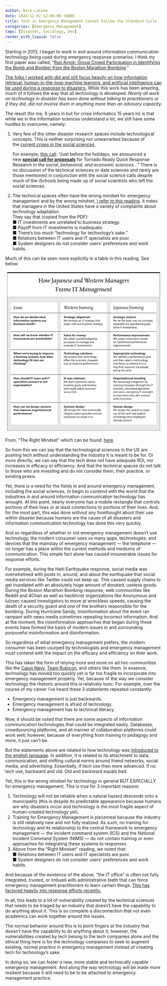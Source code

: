 ```yaml
---
author: Nick LaLone
date: 2024-12-02 12:00:00 +0800
title: Tech in Emergency Management Cannot Follow the Standard Cycle
categories: [Emergency Management]
tags: [Disaster, Sociology, Dev]
render_with_liquid: false
---
```


Starting in 2013, I began to work in and around information communication technology being used during emergency response scenarios. I think my first paper was called, “[Run Amok: Group Crowd Participation in Identifying the Bomb and Bomber from the Boston Marathon Bombing](https://idl.iscram.org/files/tapia/2014/992_Tapia_etal2014.pdf).”

[The folks I worked with did and still focus heavily on how information retrieval, human-in-the-loop machine learning, and artificial intelligence can be used during a response to disasters.](https://tinyurl.com/crisisinformatics) While this work has been amazing, much of it follows the way that all technology is developed. _Nearly all work on technology in disaster has been done without talking to practitioners or if they did, did not involve them in anything more than an advisory capacity._

The result (for me, 9 years in but for crisis informatics 15 years in) is that while we in the information sciences understand a lot, we still have some hurdles to overcome, namely:

1. Very few of the other disaster research spaces include technological concepts. This is neither surprising nor unwarranted because of the [current crises in the social sciences](https://www.tandfonline.com/doi/full/10.1080/1369118X.2016.1141972).  
      
    For example, [this call](https://hazards.colorado.edu/research/weather-ready-research-tornado-ready?utm_source=NHC+Master+List&utm_campaign=92cd7931d3-QR_COFlood_Callout_COPY_01&utm_medium=email&utm_term=0_dabc309806-92cd7931d3-54454241): “Just before the holidays, we announced a new [**special call for proposals**](https://urldefense.com/v3/__https://colorado.us1.list-manage.com/track/click?u=b72140489b80a4574373938a1&id=c16567ef14&e=35605d6b84__%3B%21%21PvXuogZ4sRB2p-tU%21QoTnlL-bRZrb5W_cBcgl0-thm84bhT94E1uV2YdZPk96YUtJRH4je_3CmjEQQ_Rz%24) for Tornado Ready Quick Response Research _in the social, behavioral, and economic sciences…_” There is no discussion of the technical sciences or data sciences and rarely are those mentioned in conjunction with the social science calls despite much of the iSchools being made up of social scientists who left the social sciences.
2. The technical spaces often have the wrong mindset for emergency management and by the wrong mindset, [I refer to this reading](https://www.dropbox.com/s/b9xkiupa3tu63o3/The%20Right%20Mind-Set%20for%20Managing%20Information%20Technology.pdf?dl=0). It notes that managers in the United States have a variety of complaints about technology adaptation.  
    They say that (copied from the PDF):  
    ■ IT investments are unrelated to business strategy.  
    ■ Payoff from IT investments is inadequate.  
    ■ There’s too much “technology for technology’s sake.”  
    ■ Relations between IT users and IT specialists are poor.  
    ■ System designers do not consider users’ preferences and work habits.

Much of this can be seen more explicitly in a table in this reading. See below:

![A table outlining different approaches from western versus japanese companies. The easiest way to describe this table is to say that Japan seeks to connect practice to technology whereas the west seeks to supplant practice with technology.](/img/evwtable.webp)

From, “The Right Mindset” which can be found: [here](https://www.dropbox.com/s/b9xkiupa3tu63o3/The%20Right%20Mind-Set%20for%20Managing%20Information%20Technology.pdf?dl=0).

So from this we can say that the technological sciences in the US are pushing tech without understanding the industry it is meant to be for. Or more directly, we can say that the tech does not have adequate ROI, nor increases in efficacy or efficiency. And that the technical spaces do not talk to those who are investing and do not consider them, their practice, or existing praxis.

Yet, there is a need for the fields in and around emergency management, including the social sciences, to begin to contend with the world that the industries in and around information communication technology has wrought. At this point, nearly everyone has a mobile rectangle that controls portions of their lives or at least connections to portions of their lives. And, for the most part, this was done without any forethought about their use within disaster because humans are the cause of all disasters and information communication technology has done this very quickly.

And so regardless of whether or not emergency management doesn’t use technology, the modern consumer uses so many apps, technologies, and devices that the mainstay of emergency management — the telephone — no longer has a place within the current methods and mediums of communication. This simple fact alone has caused innumerable issues for response efforts.

For example, during the Haiti Earthquake response, social media was overwhelmed with posts in, around, and about the earthquake that social media services like Twitter could not keep up. This caused supply chains to get inundated with an absolutely huge amount of donated, useless goods. During the Boston Marathon Bombing response, web communities like Reddit and 4Chan as well as hacktivist organizations like Anonymous and lulzsec caused investigators to move at wreckless speeds, causing the death of a security guard and one of the brothers responsible for the bombing. During Hurricane Sandy, misinformation about the event ran rampant with news media sometimes repeating incorrect information. And at the moment, the misinformation approaches that began during these events have formed the basis of modern issues in and surrounding purposeful misinformation and disinformation.

So regardless of what emergency management prefers, the modern consumer has been usurped by technologists and emergency management must contend with the impact on the efficacy and efficiency on their work.

This has taken the form of relying more and more on ad hoc communities like the [Cajun Navy](https://cajunrelief.org/), [Team Rubicon](https://teamrubiconusa.org/?gclid=Cj0KCQiA8vSOBhCkARIsAGdp6RRBOf-tp3b4zd99EYsvwJns5xpC_hI71PEhlub0lwGbHHhfmzp_LP0aAvmeEALw_wcB), and others like them. In essence, technology has moved too quickly yet is far too fragile to incorporate into emergency management properly. Yet, because of the way we consider technology the rhetoric around this is relatively toxic. For example, over the course of my career i’ve heard these 3 statements repeated constantly:

- Emergency management is just backwards.
- Emergency management is afraid of technology.
- Emergency management has to technical literacy.

Now, it should be noted that there are some aspects of information communication technologies that could be integrated easily. Databases, crowdsourcing platforms, and all manner of collaboration platforms could work well; however, because of everything from training to pedagogy and more, it just can’t be.

But the statements above are related to how technology was [introduced to the english language](https://www.jstor.org/stable/pdf/40061169.pdf?casa_token=4paUvcEcpdQAAAAA%3AM3DvUjMdDH3j3S7AFSpBcxDbXGCeLAjIc8rPnQ6s0QMyP2QrCu31rImiVF2Zxw2vCK-4ntuP57jJUpEBdRF6982ckBvgGdHw48sJm9D0uKTNPEMETA). In addition, it is related to its attachment to data, communication, and shifting cultural norms around friend networks, social media, and advertising. Essentially, if tech use then more advanced. If no tech use, backward and old. Old and backward equals bad.

Yet, this is the wrong mindset for technology in general BUT ESPECIALLY for emergency management. This is true for 3 important reasons:

1. Technology will not be reliable when a natural hazard descends onto a municipality (this is despite its predictable appearance because humans are why disasters occur and technology is the most fragile aspect of human-created technology yet).
2. Training for Emergency Management is piecemeal because the industry is still relatively new and not fully realized. As such, no training for technology and its relationship to the central framework to emergency management — the incident command system (ICS) and the National Incident Command System (NIMS) — do not contain training or even approaches for integrating these systems to responses.
3. Above from the “Right Mindset” reading, we noted that:  
    ■ Relations between IT users and IT specialists are poor.  
    ■ System designers do not consider users’ preferences and work habits.

And because of the existence of the above, “the IT office” is often not fully integrated, trusted, or imbued with administrative teeth that can force emergency management practitioners to learn certain things. [This has factored heavily into response efforts recently.](https://www.oig.dhs.gov/sites/default/files/assets/2019-08/OIG-19-58-Aug19.pdf)

In all, this leads to a lot of vulnerability created by the technical sciences that needs to be triaged by an industry that doesn’t have the capability to do anything about it. This is so complete a disconnection that not even academics can work together around the issues.

The normal behavior around this is to point fingers at the industry that doesn’t have the capability to do anything about it; however, the vulnerabilities created by tech belong to the tech companies alone and the ethical thing here is for the technology companies to seek to augment existing, normal practice in emergency management instead of creating tech for technology’s sake.

In doing so, we can foster a new, more stable and technically capable emergency management. And along the way technology will be made more resilient because it will need to be to be attached to emergency management practice.
